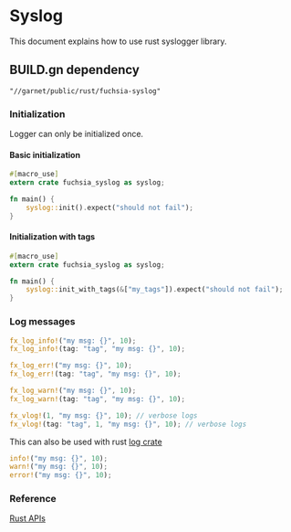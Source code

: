 # Syslog

This document explains how to use rust syslogger library.


## BUILD.gn dependency

```gn
"//garnet/public/rust/fuchsia-syslog"
```

### Initialization

Logger can only be initialized once.

#### Basic initialization

```rust
#[macro_use]
extern crate fuchsia_syslog as syslog;

fn main() {
    syslog::init().expect("should not fail");
}
```

#### Initialization with tags

```rust
#[macro_use]
extern crate fuchsia_syslog as syslog;

fn main() {
    syslog::init_with_tags(&["my_tags"]).expect("should not fail");
}
```

### Log messages

```rust
fx_log_info!("my msg: {}", 10);
fx_log_info!(tag: "tag", "my msg: {}", 10);

fx_log_err!("my msg: {}", 10);
fx_log_err!(tag: "tag", "my msg: {}", 10);

fx_log_warn!("my msg: {}", 10);
fx_log_warn!(tag: "tag", "my msg: {}", 10);

fx_vlog!(1, "my msg: {}", 10); // verbose logs
fx_vlog!(tag: "tag", 1, "my msg: {}", 10); // verbose logs
```

This can also be used with rust [log crate](https://docs.rs/log/)

```rust
info!("my msg: {}", 10);
warn!("my msg: {}", 10);
error!("my msg: {}", 10);
```


### Reference
[Rust APIs](/garnet/public/rust/fuchsia-syslog/src/lib.rs)
